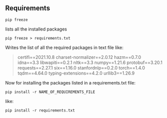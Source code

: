 ## Requirements

```
pip freeze
```
lists all the installed packages

```
pip freeze > requirements.txt
```
Writes the list of all the required packages in text file like:
> certifi==2021.10.8
charset-normalizer==2.0.12
hazm==0.7.0
idna==3.3
libwapiti==0.2.1
nltk==3.3
numpy==1.21.6
protobuf==3.20.1
requests==2.27.1
six==1.16.0
stanfordnlp==0.2.0
torch==1.4.0
tqdm==4.64.0
typing-extensions==4.2.0
urllib3==1.26.9

Now for installing the packages listed in a requirements.txt file:

```
pip install -r NAME_OF_REQUIREMENTS_FILE
```
like:
```
pip install -r requirements.txt
```

